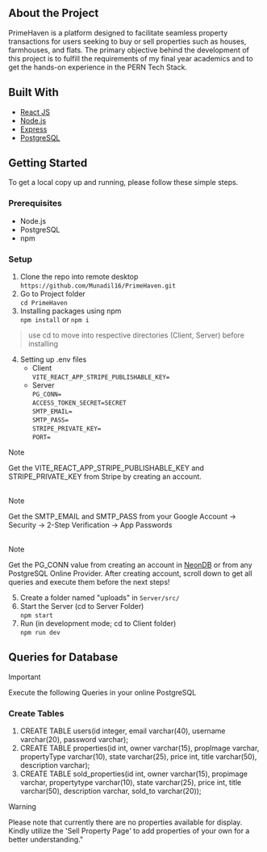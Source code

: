 ## About the Project

PrimeHaven is a platform designed to facilitate seamless property transactions for users seeking to buy or sell properties such as houses, farmhouses, and flats. The primary objective behind the development of this project is to fulfill the requirements of my final year academics and to get the hands-on experience in the PERN Tech Stack.

## Built With

- [React JS](https://react.dev/)
- [Node.js](https://nodejs.org/en)
- [Express](https://expressjs.com/)
- [PostgreSQL](https://www.postgresql.org/)

## Getting Started

To get a local copy up and running, please follow these simple steps.

### Prerequisites

- Node.js
- PostgreSQL
- npm

### Setup

1. Clone the repo into remote desktop \
   `https://github.com/Munadil16/PrimeHaven.git`
2. Go to Project folder \
   `cd PrimeHaven`
3. Installing packages using npm \
   `npm install` or `npm i`

> use cd to move into respective directories (Client, Server) before installing
4. Setting up .env files
   - Client \
     `VITE_REACT_APP_STRIPE_PUBLISHABLE_KEY=`
   - Server \
      `PG_CONN=`\
      `ACCESS_TOKEN_SECRET=SECRET`\
      `SMTP_EMAIL=`\
      `SMTP_PASS=`\
      `STRIPE_PRIVATE_KEY=`\
      `PORT=`
      
> [!NOTE]
> Get the VITE_REACT_APP_STRIPE_PUBLISHABLE_KEY and STRIPE_PRIVATE_KEY from Stripe by creating an account. <br /><br />

> [!NOTE]
> Get the SMTP_EMAIL and SMTP_PASS from your Google Account -> Security -> 2-Step Verification -> App Passwords <br /><br />

> [!NOTE]
> Get the PG_CONN value from creating an account in [NeonDB](https://neon.tech/) or from any PostgreSQL Online Provider. After creating account, scroll down to get all queries and execute them before the next steps!

5. Create a folder named "uploads" in `Server/src/`
6. Start the Server (cd to Server Folder) \
   `npm start`
7. Run (in development mode; cd to Client folder) \
   `npm run dev`

## Queries for Database

> [!IMPORTANT]
> Execute the following Queries in your online PostgreSQL

### Create Tables

1. CREATE TABLE users(id integer, email varchar(40), username varchar(20), password varchar);
2. CREATE TABLE properties(id int, owner varchar(15), propImage varchar, propertyType varchar(10), state varchar(25), price int, title varchar(50), description varchar);
3. CREATE TABLE sold_properties(id int, owner varchar(15), propimage varchar, propertytype varchar(10), state varchar(25), price int, title varchar(50), description varchar, sold_to varchar(20));

> [!WARNING]
> Please note that currently there are no properties available for display. Kindly utilize the 'Sell Property Page' to add properties of your own for a better understanding."